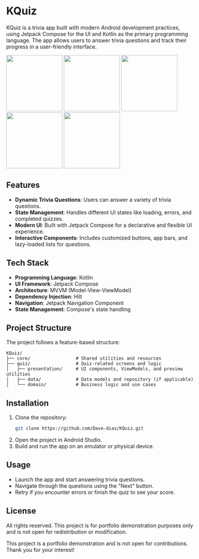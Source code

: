 # KQuiz

KQuiz is a trivia app built with modern Android development practices, using Jetpack Compose for the UI and Kotlin as the primary programming language. The app allows users to answer trivia questions and track their progress in a user-friendly interface.

<img src="https://github.com/user-attachments/assets/5068d2b5-a670-40c1-9cc3-5d72998c0e67" width="150" />

<img src="https://github.com/user-attachments/assets/1e4b4651-c2eb-49e1-90b9-5209d181c76e" width="150" />

<img src="https://github.com/user-attachments/assets/ca9fd38b-47af-4419-8484-d20249c32039" width="150" />

<img src="https://github.com/user-attachments/assets/0e8e9cc6-8d50-4e50-86ea-eb4908797b8d" width="150" />

<img src="https://github.com/user-attachments/assets/6cd2f350-30f9-48f8-8f51-993afdfa7b27" width="150" />

## Features

- **Dynamic Trivia Questions**: Users can answer a variety of trivia questions.
- **State Management**: Handles different UI states like loading, errors, and completed quizzes.
- **Modern UI**: Built with Jetpack Compose for a declarative and flexible UI experience.
- **Interactive Components**: Includes customized buttons, app bars, and lazy-loaded lists for questions.

## Tech Stack

- **Programming Language**: Kotlin
- **UI Framework**: Jetpack Compose
- **Architecture**: MVVM (Model-View-ViewModel)
- **Dependency Injection**: Hilt
- **Navigation**: Jetpack Navigation Component
- **State Management**: Compose's state handling

## Project Structure

The project follows a feature-based structure:

```
KQuiz/
├── core/                 # Shared utilities and resources
├── quiz/                 # Quiz-related screens and logic
│   ├── presentation/     # UI components, ViewModels, and preview utilities
│   ├── data/             # Data models and repository (if applicable)
│   └── domain/           # Business logic and use cases
```

## Installation

1. Clone the repository:
   ```bash
   git clone https://github.com/Dave-dias/KQuiz.git
   ```
2. Open the project in Android Studio.
3. Build and run the app on an emulator or physical device.

## Usage

- Launch the app and start answering trivia questions.
- Navigate through the questions using the "Next" button.
- Retry if you encounter errors or finish the quiz to see your score.

## License

All rights reserved. This project is for portfolio demonstration purposes only and is not open for redistribution or modification.

This project is a portfolio demonstration and is not open for contributions. Thank you for your interest!
